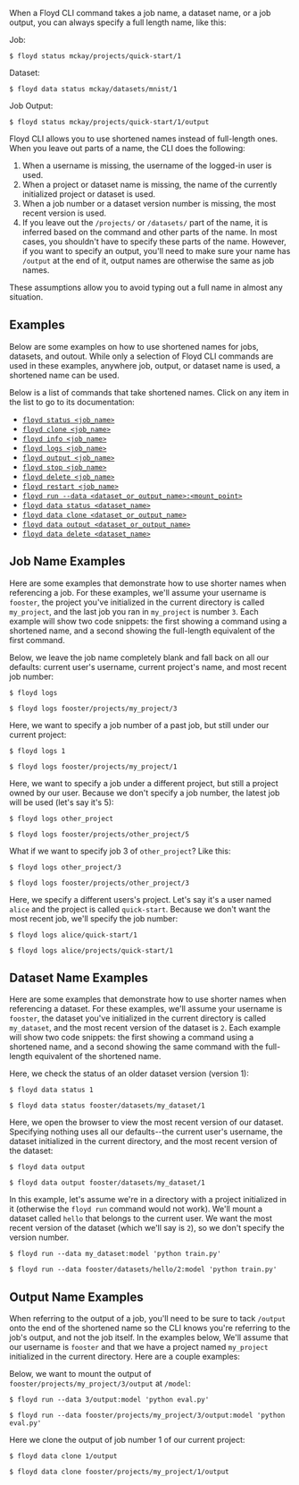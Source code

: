 When a Floyd CLI command takes a job name, a dataset name, or a job output, you can always specify a full length name, like this:

Job:
```
$ floyd status mckay/projects/quick-start/1
```

Dataset:
```
$ floyd data status mckay/datasets/mnist/1
```

Job Output:
```
$ floyd status mckay/projects/quick-start/1/output
```

Floyd CLI allows you to use shortened names instead of full-length ones. When
you leave out parts of a name, the CLI does the following:

1. When a username is missing, the username of the logged-in user is used.
2. When a project or dataset name is missing, the name of the currently
    initialized project or dataset is used.
3. When a job number or a dataset version number is missing, the most recent version is used.
4. If you leave out the `/projects/` or `/datasets/` part of the name, it is
    inferred based on the command and other parts of the name. In most cases,
    you shouldn't have to specify these parts of the name. However, if you want
    to specify an output, you'll need to make sure your name has `/output` at the
    end of it, output names are otherwise the same as job names.

These assumptions allow you to avoid typing out a full name in almost any
situation.

## Examples

Below are some examples on how to use shortened names for jobs, datasets, and
outout. While only a selection of Floyd CLI commands are used in these
examples, anywhere job, output, or dataset name is used, a shortened name can
be used.

Below is a list of commands that take shortened names. Click on any item in the
list to go to its documentation:

- [`floyd status <job_name>`](../commands/status)
- [`floyd clone <job_name>`](../commands/clone)
- [`floyd info <job_name>`](../commands/info)
- [`floyd logs <job_name>`](../commands/logs)
- [`floyd output <job_name>`](../commands/output)
- [`floyd stop <job_name>`](../commands/stop)
- [`floyd delete <job_name>`](../commands/delete)
- [`floyd restart <job_name>`](../commands/restart)
- [`floyd run --data <dataset_or_output_name>:<mount_point>`](../guides/data/mounting_data)
- [`floyd data status <dataset_name>`](../commands/data)
- [`floyd data clone <dataset_or_output_name>`](../commands/data)
- [`floyd data output <dataset_or_output_name>`](../commands/data)
- [`floyd data delete <dataset_name>`](../commands/data)

## Job Name Examples

Here are some examples that demonstrate how to use shorter names when
referencing a job. For these examples, we'll assume your username is `fooster`,
the project you've initialized in the current directory is called `my_project`,
and the last job you ran in `my_project` is number `3`. Each example will show
two code snippets: the first showing a command using a shortened name, and a
second showing the full-length equivalent of the first command.

Below, we leave the job name completely blank and fall back on all our defaults: current user's username, current project's name, and most recent job number:

```
$ floyd logs
```
```
$ floyd logs fooster/projects/my_project/3
```

Here, we want to specify a job number of a past job, but still under our current project:

```
$ floyd logs 1
```
```
$ floyd logs fooster/projects/my_project/1
```

Here, we want to specify a job under a different project, but still a project
owned by our user. Because we don't specify a job number, the latest job will
be used (let's say it's 5):

```
$ floyd logs other_project
```
```
$ floyd logs fooster/projects/other_project/5
```

What if we want to specify job 3 of `other_project`? Like this:

```
$ floyd logs other_project/3
```
```
$ floyd logs fooster/projects/other_project/3
```

Here, we specify a different users's project. Let's say it's a user named
`alice` and the project is called `quick-start`. Because we don't want the most
recent job, we'll specify the job number:


```
$ floyd logs alice/quick-start/1
```
```
$ floyd logs alice/projects/quick-start/1
```

## Dataset Name Examples


Here are some examples that demonstrate how to use shorter names when
referencing a dataset. For these examples, we'll assume your username is `fooster`,
the dataset you've initialized in the current directory is called `my_dataset`,
and the most recent version of the dataset is `2`. Each example will show
two code snippets: the first showing a command using a shortened name, and a
second showing the same command with the full-length equivalent of the
shortened name.

Here, we check the status of an older dataset version (version 1):

```
$ floyd data status 1
```
```
$ floyd data status fooster/datasets/my_dataset/1
```

Here, we open the browser to view the most recent version of our dataset.
Specifying nothing uses all our defaults--the current user's username, the
dataset initialized in the current directory, and the most recent version of
the dataset:

```
$ floyd data output
```
```
$ floyd data output fooster/datasets/my_dataset/1
```

In this example, let's assume we're in a directory with a project initialized
in it (otherwise the `floyd run` command would not work). We'll mount a dataset
called `hello` that belongs to the current user. We want the most recent
version of the dataset (which we'll say is `2`), so we don't specify the
version number.

```
$ floyd run --data my_dataset:model 'python train.py'
```
```
$ floyd run --data fooster/datasets/hello/2:model 'python train.py'
```

## Output Name Examples

When referring to the output of a job, you'll need to be sure to tack `/output`
onto the end of the shortened name so the CLI knows you're referring to the
job's output, and not the job itself. In the examples below, We'll assume that
our username is `fooster` and that we have a project named `my_project`
initialized in the current directory. Here are a couple examples:

Below, we want to mount the output of `fooster/projects/my_project/3/output` at `/model`:

```
$ floyd run --data 3/output:model 'python eval.py'
```
```
$ floyd run --data fooster/projects/my_project/3/output:model 'python eval.py'
```

Here we clone the output of job number 1 of our current project:

```
$ floyd data clone 1/output
```
```
$ floyd data clone fooster/projects/my_project/1/output
```
